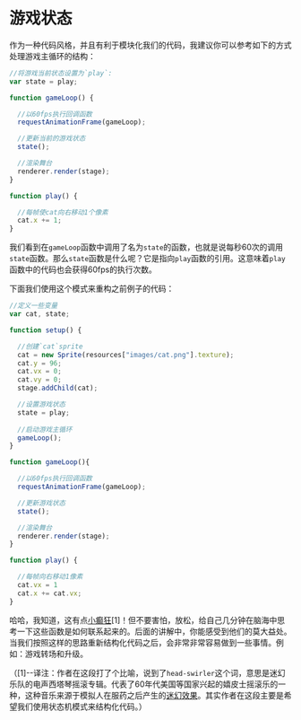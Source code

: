 # 游戏状态

作为一种代码风格，并且有利于模块化我们的代码，我建议你可以参考如下的方式处理游戏主循环的结构：

```js
//将游戏当前状态设置为`play`:
var state = play;

function gameLoop() {

  //以60fps执行回调函数
  requestAnimationFrame(gameLoop);

  //更新当前的游戏状态
  state();

  //渲染舞台
  renderer.render(stage);
}

function play() {

  //每帧使cat向右移动1个像素
  cat.x += 1;
}
```

我们看到在`gameLoop`函数中调用了名为`state`的函数，也就是说每秒60次的调用`state`函数。那么`state`函数是什么呢？它是指向`play`函数的引用。这意味着`play`函数中的代码也会获得60fps的执行次数。

下面我们使用这个模式来重构之前例子的代码：

```js
//定义一些变量
var cat, state;

function setup() {

  //创建`cat`sprite
  cat = new Sprite(resources["images/cat.png"].texture);
  cat.y = 96; 
  cat.vx = 0;
  cat.vy = 0;
  stage.addChild(cat);

  //设置游戏状态
  state = play;
 
  //启动游戏主循环
  gameLoop();
}

function gameLoop(){

  //以60fps执行回调函数
  requestAnimationFrame(gameLoop);

  //更新游戏状态
  state();

  //渲染舞台
  renderer.render(stage);
}

function play() {

  //每帧向右移动1像素
  cat.vx = 1
  cat.x += cat.vx;
}
```

哈哈，我知道，这有点[小癫狂](http://www.amazon.com/Electric-Psychedelic-Sitar-Headswirlers-1-5/dp/B004HZ14VS)[1]！但不要害怕，放松，给自己几分钟在脑海中思考一下这些函数是如何联系起来的。后面的讲解中，你能感受到他们的莫大益处。当我们按照这样的思路重新结构化代码之后，会非常非常容易做到一些事情。例如：游戏转场和升级。

（[1]--译注：作者在这段打了个比喻，说到了`head-swirler`这个词，意思是迷幻乐队的电声西塔琴摇滚专辑。代表了60年代美国等国家兴起的嬉皮士摇滚乐的一种，这种音乐来源于模拟人在服药之后产生的[迷幻效果](https://www.zhihu.com/question/21217362)。其实作者在这段主要是希望我们使用状态机模式来结构化代码。）

